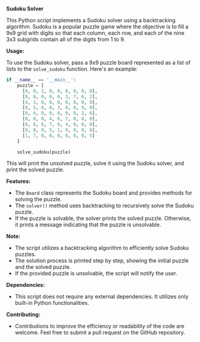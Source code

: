 **Sudoku Solver**

This Python script implements a Sudoku solver using a backtracking algorithm. Sudoku is a popular puzzle game where the objective is to fill a 9x9 grid with digits so that each column, each row, and each of the nine 3x3 subgrids contain all of the digits from 1 to 9.

**Usage:**

To use the Sudoku solver, pass a 9x9 puzzle board represented as a list of lists to the `solve_sudoku` function. Here's an example:

```python
if __name__ == '__main__':
    puzzle = [
      [0, 0, 2, 0, 0, 8, 0, 0, 0],
      [0, 0, 0, 0, 0, 3, 7, 6, 2],
      [4, 3, 0, 0, 0, 0, 8, 0, 0],
      [0, 5, 0, 0, 3, 0, 0, 9, 0],
      [0, 4, 0, 0, 0, 0, 0, 2, 6],
      [0, 0, 0, 4, 6, 7, 0, 0, 0],
      [0, 8, 6, 7, 0, 4, 0, 0, 0],
      [0, 0, 0, 5, 1, 9, 0, 0, 8],
      [1, 7, 0, 0, 0, 6, 0, 0, 5]
    ]

    solve_sudoku(puzzle)
```

This will print the unsolved puzzle, solve it using the Sudoku solver, and print the solved puzzle.

**Features:**

- The `Board` class represents the Sudoku board and provides methods for solving the puzzle.
- The `solver()` method uses backtracking to recursively solve the Sudoku puzzle.
- If the puzzle is solvable, the solver prints the solved puzzle. Otherwise, it prints a message indicating that the puzzle is unsolvable.

**Note:**

- The script utilizes a backtracking algorithm to efficiently solve Sudoku puzzles.
- The solution process is printed step by step, showing the initial puzzle and the solved puzzle.
- If the provided puzzle is unsolvable, the script will notify the user.

**Dependencies:**

- This script does not require any external dependencies. It utilizes only built-in Python functionalities.

**Contributing:**

- Contributions to improve the efficiency or readability of the code are welcome. Feel free to submit a pull request on the GitHub repository.
